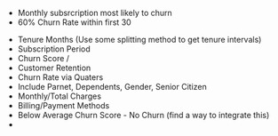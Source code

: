 - Monthly subsrcription most likely to churn
- 60% Churn Rate within first 30 



* Tenure Months (Use some splitting method to get tenure intervals)
* Subscription Period
* Churn Score /
* Customer Retention
* Churn Rate via Quaters
* Include Parnet, Dependents, Gender, Senior Citizen
* Monthly/Total Charges
* Billing/Payment Methods
* Below Average Churn Score - No Churn (find a way to integrate this)
* 